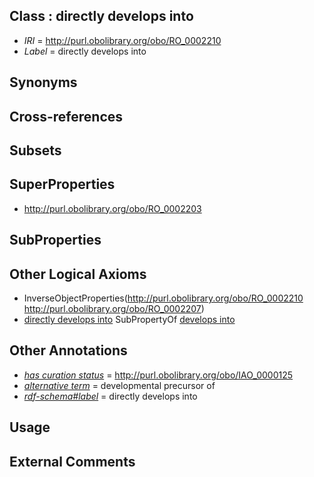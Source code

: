
## Class : directly develops into

 * *IRI* = http://purl.obolibrary.org/obo/RO_0002210
 * *Label* = directly develops into

## Synonyms


## Cross-references


## Subsets


## SuperProperties

 * <http://purl.obolibrary.org/obo/RO_0002203>

## SubProperties


## Other Logical Axioms

 * InverseObjectProperties(<http://purl.obolibrary.org/obo/RO_0002210> <http://purl.obolibrary.org/obo/RO_0002207>)
 * [directly develops into](../../RO/10/RO_0002210.md) SubPropertyOf [develops into](../../RO/03/RO_0002203.md)

## Other Annotations

 * *[has curation status](../../IAO/14/IAO_0000114.md)* = http://purl.obolibrary.org/obo/IAO_0000125
 * *[alternative term](../../IAO/18/IAO_0000118.md)* = developmental precursor of
 * *[rdf-schema#label](../../el/rdf-schema#label.md)* = directly develops into

## Usage


## External Comments

